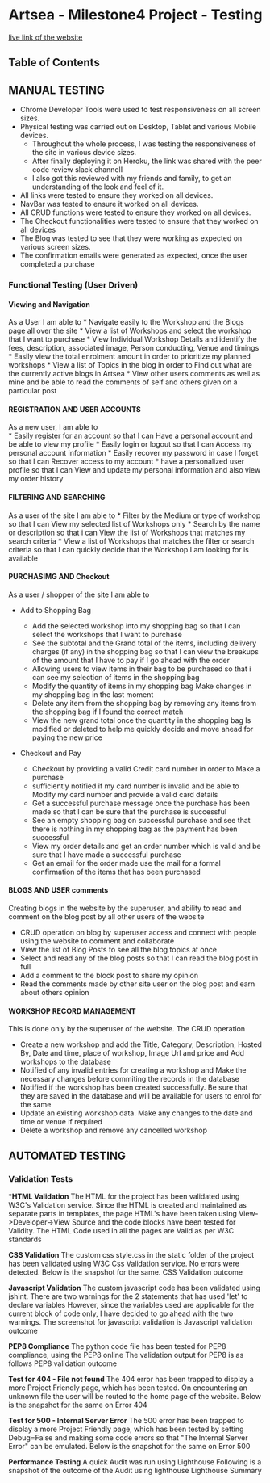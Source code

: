 

# Artsea - Milestone4 Project - Testing 
[live link of the website](https://anindita-artsea.herokuapp.com/)

## Table of Contents


## MANUAL TESTING
* Chrome Developer Tools were used to test responsiveness on all screen sizes.
* Physical testing was carried out on Desktop, Tablet and various Mobile devices.
    * Throughout the whole process, I was testing the responsiveness of the site in various device sizes.
    * After finally deploying it on Heroku, the link was shared with the peer code review slack channelI 
    * I also got this reviewed with my friends and family, to get an understanding of the look and feel of it.
* All links were tested to ensure they worked on all devices.
* NavBar was tested to ensure it worked on all devices.
* All CRUD functions were tested to ensure they worked on all devices.
* The Checkout functionalities were tested to ensure that they worked on all devices
* The Blog was tested to see that they were working as expected on various screen sizes.
* The confirmation emails were generated as expected, once the user completed a purchase

### Functional Testing (User Driven)

#### Viewing and Navigation
As a User I am able to 
    * Navigate easily to the Workshop and the Blogs page all over the site
    * View a list of Workshops and select the workshop that I want to purchase
    * View Individual Workshop Details and identify the fees, description, associated image, Person conducting, Venue and timings
    * Easily view the total enrolment amount in order to prioritize my planned workshops
    * View a list of Topics in the blog	in order to Find out what are the currently active blogs in Artsea
    * View other users comments as well as mine	and be able to read the comments of self and others given on a particular post

#### REGISTRATION AND USER ACCOUNTS
As a new user, I am able to     
    * Easily register for an account so that I can Have a personal account and be able to view my profile
    * Easily login or logout so that I can Access my personal account information
    * Easily recover my password in case I forget so that I can Recover access to my account
    * have a personalized user profile so that I can View and update my personal information and also view my order history

#### FILTERING AND SEARCHING
As a user of the site I am able to 
    * Filter by the Medium or type of workshop so that I can View my selected list of Workshops only
    * Search by the name or description	so that i can View the list of Workshops that matches my search criteria
    * View a list of Workshops that matches the filter or search criteria so that I can quickly decide that the Workshop I am looking for is available

#### PURCHASIMG AND Checkout
As a user / shopper of the site I am able to 
*   Add to Shopping Bag
    *   Add the selected workshop into my shopping bag so that I can select the workshops that I want to purchase
    *   See the subtotal and the Grand total of the items, including delivery charges (if any) in the shopping bag so that I can view the breakups of the amount that I have to pay if I go ahead with the order
    *   Allowing users to view items in their bag to be purchased so that i can see my selection of items in the shopping bag
    *   Modify the quantity of items in my shopping bag	Make changes in my shopping bag in the last moment
    *   Delete any item from the shopping bag by removing any items from the shopping bag if I found the correct match
    *   View the new grand total once the quantity in the shopping bag Is modified or deleted to help me quickly decide and move ahead for paying the new price

*   Checkout and Pay
    *   Checkout by providing a valid Credit card number in order to Make a purchase
    *   sufficiently notified if my card number is invalid and be able to Modify my card number and provide a valid card details
    *   Get a successful purchase message once the purchase has been made so that I can be sure that the purchase is successful
    *   See an empty shopping bag on successful purchase and see that there is nothing in my shopping bag as the payment has been successful
    *   View my order details and get an order number which is valid and be sure that I have made a successful purchase
    *   Get an email for the order made	use the mail for a formal confirmation of the items that has been purchased

#### BLOGS AND USER comments
Creating blogs in the website by the superuser, and ability to read and comment on the blog post by all other users of the website
*   CRUD operation on blog by superuser access and connect with people using the website to comment and collaborate
*   View the list of Blog Posts to see all the blog topics at once
*   Select and read any of the blog posts so that I can read the blog post in full
*   Add a comment to the block post	to share my opinion
*   Read the comments made by other site user on the blog post and earn about others opinion 

#### WORKSHOP RECORD MANAGEMENT
This is done only by the superuser of the website. The CRUD operation
*   Create a new workshop and add the Title, Category, Description, Hosted By, Date and time, place of workshop, Image Url and price and Add workshops to the database
*   Notified of any invalid entries for creating a workshop and Make the necessary changes before commiting the records in the database
*   Notified if the workshop has been created successfully.	Be sure that they are saved in the database and will be available for users to enrol for the same
*   Update an existing workshop data. Make any changes to the date and time or venue if required
*   Delete a workshop and remove any cancelled workshop


## AUTOMATED TESTING

### Validation Tests

***HTML Validation**
The HTML for the project has been validated using W3C's Validation service. Since the HTML is created and maintained as separate parts in templates, the page HTML's have been taken using View->Developer->View Source and the code blocks have been tested for Validity. The HTML Code used in all the pages are Valid as per W3C standards

**CSS Validation**
The custom css style.css in the static folder of the project has been validated using W3C Css Validation service. No errors were detected. Below is the snapshot for the same. CSS Validation outcome

**Javascript Validation**
The custom javascript code has been validated using jshint. There are two warnings for the 2 statements that has used 'let' to declare variables However, since the variables used are applicable for the current block of code only, I have decided to go ahead with the two warnings. The screenshot for javascript validation is Javascript validation outcome

**PEP8 Compliance**
The python code file has been tested for PEP8 compliance, using the PEP8 online The validation output for PEP8 is as follows PEP8 validation outcome

**Test for 404 - File not found**
The 404 error has been trapped to display a more Project Friendly page, which has been tested. On encountering an unknown file the user will be routed to the home page of the website. Below is the snapshot for the same on Error 404

**Test for 500 - Internal Server Error**
The 500 error has been trapped to display a more Project Friendly page, which has been tested by setting Debug=False and making some code errors so that "The Internal Server Error" can be emulated. Below is the snapshot for the same on Error 500

**Performance Testing**
A quick Audit was run using Lighthouse Following is a snapshot of the outcome of the Audit using lighthouse Lighthouse Summary

